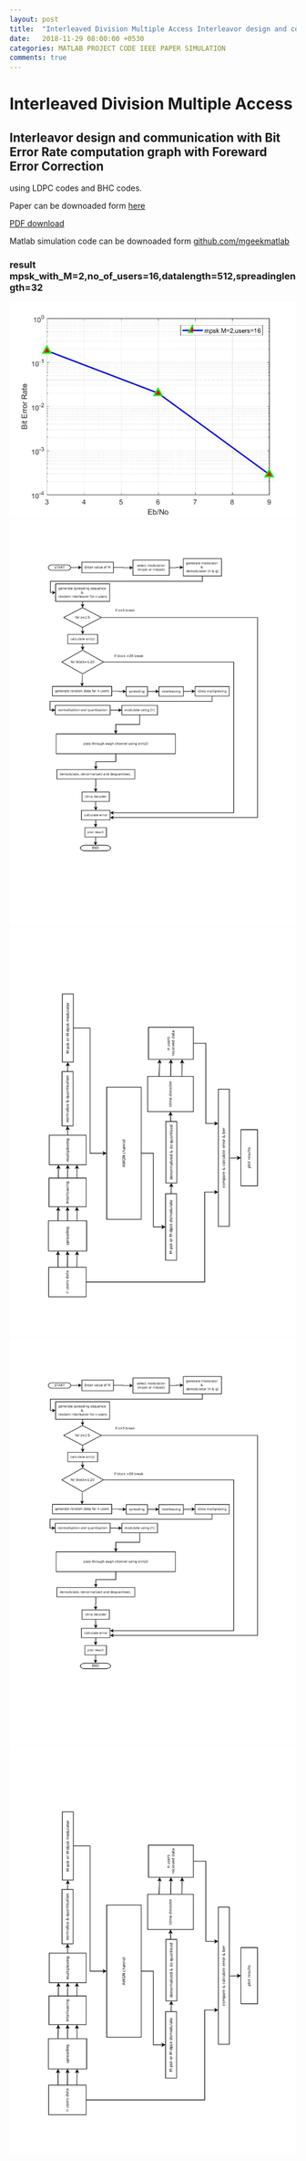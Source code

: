 ```yaml
---
layout: post
title:  "Interleaved Division Multiple Access Interleavor design and communication with Bit Error Rate computation graph with Foreward Error Correction"
date:   2018-11-29 08:00:00 +0530
categories: MATLAB PROJECT CODE IEEE PAPER SIMULATION
comments: true
---
```

# Interleaved Division Multiple Access

## Interleavor design and communication with Bit Error Rate computation graph with Foreward Error Correction

using LDPC codes and BHC codes.

Paper can be downoaded form [here](https://ieeexplore.ieee.org/document/1618943/)

[PDF download](http://www.ee.cityu.edu.hk/~liping/Research/Conference/IDMA3.pdf)

Matlab simulation code can be downoaded form [github.com/mgeekmatlab](https://github.com/mgeekmatlab/IDMA-interleavor-design-and-communication-BER-FEC)

### result mpsk_with_M=2,no_of_users=16,datalength=512,spreadinglength=32

![BER](https://raw.githubusercontent.com/mgeekmatlab/IDMA-interleavor-design-and-communication-BER-FEC/master/mpsk_with_M%3D2%2Cno_of_users%3D16%2Cdatalength%3D512%2Cspreadinglength%3D32%2Cuseenergyprofile%3D01.jpg)
![flow1](https://raw.githubusercontent.com/mgeekmatlab/IDMA-interleavor-design-and-communication-BER-FEC/master/vivek%20flow%201.jpg)
![flow2](https://raw.githubusercontent.com/mgeekmatlab/IDMA-interleavor-design-and-communication-BER-FEC/master/vivek%20flow%202.JPG)
![flow1](https://raw.githubusercontent.com/mgeekmatlab/IDMA-interleavor-design-and-communication-BER-FEC/master/vivek%20flow%201.jpg)
![flow2](https://raw.githubusercontent.com/mgeekmatlab/IDMA-interleavor-design-and-communication-BER-FEC/master/vivek%20flow%202.JPG)
